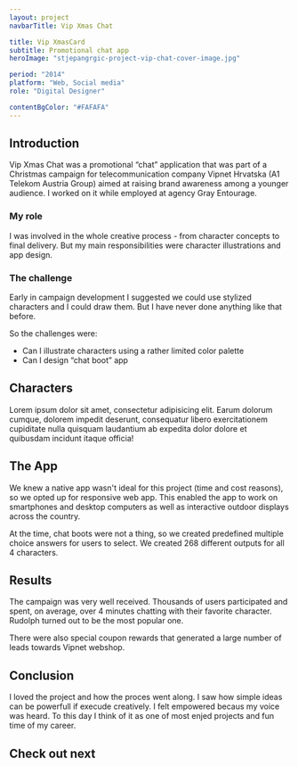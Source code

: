 ```yaml
---
layout: project
navbarTitle: Vip Xmas Chat

title: Vip XmasCard
subtitle: Promotional chat app
heroImage: "stjepangrgic-project-vip-chat-cover-image.jpg"

period: "2014"
platform: "Web, Social media"
role: "Digital Designer"

contentBgColor: "#FAFAFA"
---
```

<!-- Promotional chat app -->

## Introduction
Vip Xmas Chat was a promotional “chat” application that was part of a Christmas campaign for telecommunication company Vipnet Hrvatska (A1 Telekom Austria Group) aimed at raising brand awareness among a younger audience. I worked on it while employed at agency Gray Entourage.

### My role
I was involved in the whole creative process - from character concepts to final delivery. But my main responsibilities were character illustrations and app design.

### The challenge
Early in campaign development I suggested we could use stylized characters and I could draw them. But I have never done anything like that before.

So the challenges were:
- Can I illustrate characters using a rather limited color palette
- Can I design “chat boot” app

## Characters
Lorem ipsum dolor sit amet, consectetur adipisicing elit. Earum dolorum cumque, dolorem impedit deserunt, consequatur libero exercitationem cupiditate nulla quisquam laudantium ab expedita dolor dolore et quibusdam incidunt itaque officia!

<figure class="grid-width fix-img">
  <simg name="stjepangrgic-project-vip-chat-character-bozidar.jpg" />
</figure>

<figure class="grid-width fix-img">
  <simg name="stjepangrgic-project-vip-chat-character-rudolf.jpg" />
</figure>

<figure class="grid-width fix-img">
  <simg name="stjepangrgic-project-vip-chat-character-santa.jpg" />
</figure>

<figure class="grid-width fix-img">
  <simg name="stjepangrgic-project-vip-chat-character-elf-girl.jpg" />
</figure>

<figure class="g1-1 fix-img big-image">
  <simg name="stjepangrgic-project-vip-chat-character-illustrator-lines.jpg" />
</figure>

## The App
We knew a native app wasn't ideal for this project (time and cost reasons), so we opted up for responsive web app. This enabled the app to work on smartphones and desktop computers as well as interactive outdoor displays across the country.

<figure class="grid-width fix-img">
  <simg name="stjepangrgic-project-vip-chat-app-phones.jpg" />
</figure>

<figure class="grid-width fix-img">
  <simg name="stjepangrgic-project-vip-chat-app-displays.jpg" />
</figure>

At the time, chat boots were not a thing, so we created predefined multiple choice answers for users to select. We created 268 different outputs for all 4 characters.

<figure class="grid-width fix-img">
  <simg name="stjepangrgic-project-vip-chat-app-outputs.jpg" />
</figure>

## Results
The campaign was very well received. Thousands of users participated and spent, on average, over 4 minutes chatting with their favorite character. Rudolph turned out to be the most popular one.

There were also special coupon rewards that generated a large number of leads towards Vipnet webshop.

<figure class="grid-width fix-img">
  <simg name="stjepangrgic-project-vip-chat-coupons.jpg" />
</figure>

## Conclusion
I loved the project and how the proces went along. I saw how simple ideas can be powerfull if execude creatively. I felt empowered becaus my voice was heard.
To this day I think of it as one of most enjed projects and fun time of my career.

## Check out next
<div class="grid-width next-project">
  <ProjectCard
    url="/work/share-istria"
    title="Share Istria"
    description="Creative Tourism Campaign"
    bgImage="stjepangrgic-share-istria-card-bgImage.png"
    projectImage="stjepangrgic-share-istria-card-projectImage.png"
    underlinColor="#009FE2"/>
</div>

</div>

<script>
import slink from '@/theme/components/slink.vue'
import simg from '@/theme/components/simg.vue'
// import ProjectHeader from '@/theme/components/ProjectHeader.vue'
import PageHeader from '@/theme/components/PageHeader.vue'
import ProjectHeroSection from '@/theme/components/ProjectHeroSection.vue'
import ProjectCard from '@/theme/components/ProjectCard.vue'
import ProjectInfo from '@/theme/components/ProjectInfo.vue'

export default {
  components: {
    slink,
    // ProjectHeader,
    simg,
    PageHeader,
    ProjectHeroSection,
    ProjectCard,
    ProjectInfo
  }
}
</script>

<style lang="stylus">
.vip-xmass-chat
  --hero-section-bg: #E60028
  --subtitle-color: #E60028
  --content-bgc #F5F5F5
  .big-image
    mix-blend-mode: multiply;
    position: relative;
    /*overflow: scroll;*/
    img
      /*min-height: 300px;*/
      object-fit cover
      min-height 300px
    &:after
      content ""
      position: absolute;
      width: 100vw;
      height: 300px;
      bottom: -300px;
      left: 50%
      transform translateX(-50%)
      opacity: 0.3;
      background-image: linear-gradient(180deg, #E4E4E4 0%, #FAFAFA 100%);
</style>
